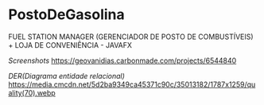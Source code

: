 # PostoDeGasolina
FUEL STATION MANAGER (GERENCIADOR DE POSTO DE COMBUSTÍVEIS) + LOJA DE CONVENIÊNCIA - JAVAFX

*Screenshots*
https://geovanidias.carbonmade.com/projects/6544840

*DER(Diagrama entidade relacional)*
https://media.cmcdn.net/5d2ba9349ca45371c90c/35013182/1787x1259/quality(70).webp
